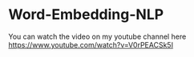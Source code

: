 # Word-Embedding-NLP
You can watch the video on my youtube channel here
https://www.youtube.com/watch?v=V0rPEACSk5I
